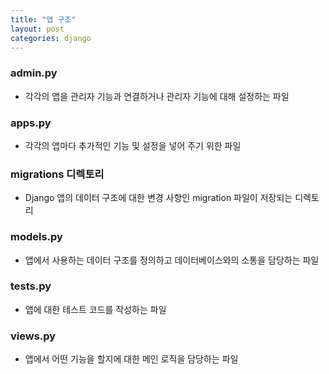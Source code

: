 ```yaml
---
title: "앱 구조"
layout: post
categories: django
---
```


### admin.py
- 각각의 앱을 관리자 기능과 연결하거나 관리자 기능에 대해 설정하는 파일

### apps.py
- 각각의 앱마다 추가적인 기능 및 설정을 넣어 주기 위한 파일

### migrations 디렉토리
- Django 앱의 데이터 구조에 대한 변경 사항인 migration 파일이 저장되는 디렉토리

### models.py
- 앱에서 사용하는 데이터 구조를 정의하고 데이터베이스와의 소통을 담당하는 파일

### tests.py
- 앱에 대한 테스트 코드를 작성하는 파일

### views.py
- 앱에서 어떤 기능을 할지에 대한 메인 로직을 담당하는 파일